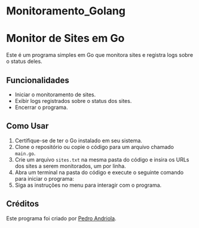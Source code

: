 # Monitoramento_Golang

# Monitor de Sites em Go

Este é um programa simples em Go que monitora sites e registra logs sobre o status deles.

## Funcionalidades

- Iniciar o monitoramento de sites.
- Exibir logs registrados sobre o status dos sites.
- Encerrar o programa.

## Como Usar

1. Certifique-se de ter o Go instalado em seu sistema.
2. Clone o repositório ou copie o código para um arquivo chamado `main.go`.
3. Crie um arquivo `sites.txt` na mesma pasta do código e insira os URLs dos sites a serem monitorados, um por linha.
4. Abra um terminal na pasta do código e execute o seguinte comando para iniciar o programa:
5. Siga as instruções no menu para interagir com o programa.

## Créditos

Este programa foi criado por [Pedro Andriola](https://github.com/seu-usuario-github).




